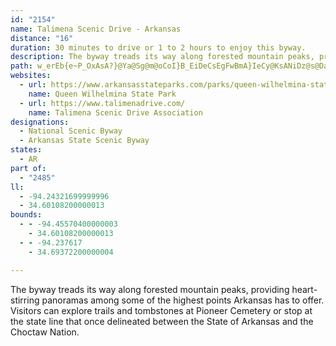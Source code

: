 ```yaml
---
id: "2154"
name: Talimena Scenic Drive - Arkansas
distance: "16"
duration: 30 minutes to drive or 1 to 2 hours to enjoy this byway.
description: The byway treads its way along forested mountain peaks, providing heart-stirring panoramas among some of the highest points Arkansas has to offer. Visitors can explore trails and tombstones at Pioneer Cemetery or stop at the state line that once delineated between the State of Arkansas and the Choctaw Nation.
path: w_erEb{e~P_OxAsA?}@Ya@Sg@m@oCoI}B_EiDeCsEgFwBmA}IeCy@KsANiDz@s@DaD_@eADeAl@uEdFgBzA{C`B{BbAoCx@gMzCge@tK_Aj@[\m@|AgAbEg@z@cClAoAdAiCd@}@@e@Gs@g@o@eAo@k@Y?_@JYZExBFlBLv@h@xBDXGj@QXoAdAo@RsAFOJs@~AyAr@y@zAeAp@_ElFkGzCaG|F}BrAq@n@c@jAY`D_@jBy@`CwC~FgFlJyDlDgCfGuAfByBfD[d@kC~A_AdAgA`CiAtEu@|ByA~CwCbEmD~CiFdDyC~AmGxAaC\yEVi@Mo@k@o@Mc@Di@f@KXc@~CgAfCEvAR~@h@fAhAxAbF`Fd@t@Xv@V`BN~IIxCYhBu@pC}BlGiCrIsBfDcDtGqJhOy@~@qAp@aAPwFQ}APo@R{MbJcDjCaBnCcH~OeNxVo@vAi@bDEjA@xA\zCD~@SbCk@zA{DdGq@tBuFzVaEjZMrB@fBr@lHBdCO`C_@lBi@dBcAlBiBlBmCxByAlCy@lD_@xIy@bFyAbEcBbDUx@s@xCK~@sAdFcAzEu@xEi@zBs@jBsDfF}AlC_AjCu@zEc@~IkAdKaFt[m@`FuAfNe@nDqAzEkNz\cEpPWjCWbGShAo@`AwBjFy@zDI~EFfGTrEEfIHfAMhJl@zEDr@YjD?dAB^nArF?rCEz@_@bBsBzE]lAUjB?l@TzB|A~Fh@fD|@zILjCBrCYnBq@|BgAhBgC|CkAfBSd@c@lBItA@nATtArAvFN`B?fD}DnWm@tBcC`G[pBCrAXfEBxBIpSi@|Em@tDAx@HdDp@hHBfEcCt_@o@nEkD`R[fC_A`MOvEUlQMrCu@`JUxFChFn@hXElHmBx]u@rRSh_@k@~G}AlKU~BOrDFfIXrE
websites:
  - url: https://www.arkansasstateparks.com/parks/queen-wilhelmina-state-park
    name: Queen Wilhelmina State Park
  - url: https://www.talimenadrive.com/
    name: Talimena Scenic Drive Association
designations:
  - National Scenic Byway
  - Arkansas State Scenic Byway
states:
  - AR
part of:
  - "2485"
ll:
  - -94.24321699999996
  - 34.60108200000013
bounds:
  - - -94.45570400000003
    - 34.60108200000013
  - - -94.237617
    - 34.69372200000004

---
```


The byway treads its way along forested mountain peaks, providing heart-stirring panoramas among some of the highest points Arkansas has to offer. Visitors can explore trails and tombstones at Pioneer Cemetery or stop at the state line that once delineated between the State of Arkansas and the Choctaw Nation.
